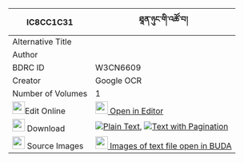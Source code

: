 |IC8CC1C31|ཐཱན་ཉུང་གི་འཚོ་བ། 
| --- | --- 
|Alternative Title |
|Author | 
|BDRC ID | W3CN6609
|Creator | Google OCR
|Number of Volumes| 1
|<img width="25" src="https://img.icons8.com/color/25/000000/edit-property.png">Edit Online| [<img width="25" src="https://avatars.githubusercontent.com/u/45091458?s=200&v=4"> Open in Editor](http://editor.openpecha.org/IC8CC1C31)
|<img width="25" src="https://img.icons8.com/fluent/48/000000/download-2.png"/>  Download | [![](https://img.icons8.com/color/20/000000/txt.png)Plain Text](https://github.com/Openpecha/IC8CC1C31/releases/download/v2/ten_nyung_gi_tsowa_plain_IC8CC1C31.zip), [![](https://img.icons8.com/color/20/000000/txt.png)Text with Pagination](https://github.com/Openpecha/IC8CC1C31/releases/download/v2/ten_nyung_gi_tsowa_pages_IC8CC1C31.zip)
|<img width="25" src="https://img.icons8.com/plasticine/100/000000/pictures-folder.png"/>  Source Images | [<img width="25" src="https://library.bdrc.io/icons/BUDA-small.svg"> Images of text file open in BUDA](https://library.bdrc.io/show/bdr:W3CN6609)